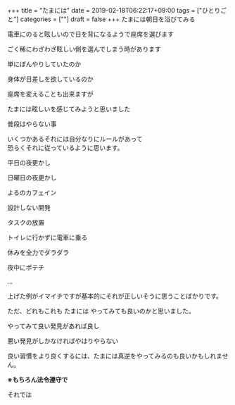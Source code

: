 +++
title = "たまには"
date = 2019-02-18T06:22:17+09:00
tags = ["ひとりごと"]
categories = [""]
draft = false
+++
たまには朝日を浴びてみる

電車にのると眩しいので日を背になるようで座席を選びます

ごく稀にわざわざ眩しい側を選んでしまう時があります

単にぼんやりしていたのか

身体が日差しを欲しているのか

座席を変えることも出来ますが

たまには眩しいを感じてみようと思いました

普段はやらない事

いくつかあるそれには自分なりにルールがあって  
恐らくそれに従っているように思います。

平日の夜更かし

日曜日の夜更かし

よるのカフェイン

設計しない開発

タスクの放置

トイレに行かずに電車に乗る

休みを全力でダラダラ

夜中にポテチ

…

上げた例がイマイチですが基本的にそれが正しいそうに思うことばかりです。

ただ、どれもこれも たまには やってみても良いのかと思いました。

やってみて良い発見があれば良し

悪い発見がしかなければやはりやらない

良い習慣をより良くするには、たまには真逆をやってみるのも良いかもしれません。

__※もちろん法令遵守で__


それでは
